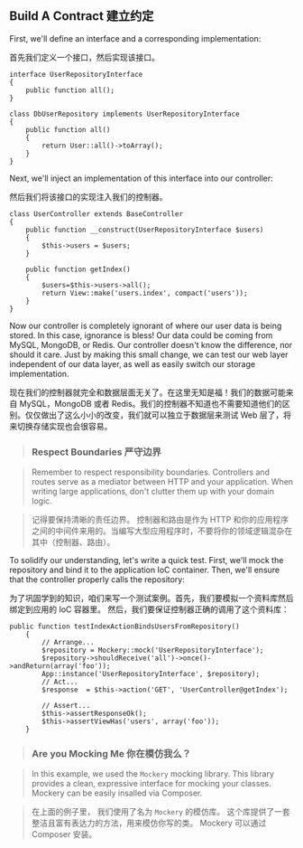 ## Build A Contract 建立约定

First, we'll define an interface and a corresponding implementation:

首先我们定义一个接口，然后实现该接口。

```
interface UserRepositoryInterface
{
    public function all();
}

class DbUserRepository implements UserRepositoryInterface
{
    public function all()
    {
        return User::all()->toArray();
    }
}
```

Next, we'll inject an implementation of this interface into our controller:

然后我们将该接口的实现注入我们的控制器。

```
class UserController extends BaseController
{
    public function __construct(UserRepositoryInterface $users)
    {
        $this->users = $users;
    }

    public function getIndex()
    {
        $users=$this->users->all();
        return View::make('users.index', compact('users'));
    }
}
```


Now our controller is completely ignorant of where our user data is being stored. In this case, ignorance is bless! Our data could be coming from MySQL, MongoDB, or Redis. Our controller doesn't know the difference, nor should it care. Just by making this small change, we can test our web layer independent of our data layer, as well as easily switch our storage implementation.

现在我们的控制器就完全和数据层面无关了。在这里无知是福！我们的数据可能来自 MySQL，MongoDB 或者 Redis。我们的控制器不知道也不需要知道他们的区别。仅仅做出了这么小小的改变，我们就可以独立于数据层来测试 Web 层了，将来切换存储实现也会很容易。

> ### Respect Boundaries 严守边界

> Remember to respect responsibility boundaries. Controllers and routes serve as a mediator between HTTP and your application. When writing large applications, don't clutter them up with your domain logic.

> 记得要保持清晰的责任边界。 控制器和路由是作为 HTTP 和你的应用程序之间的中间件来用的。当编写大型应用程序时，不要将你的领域逻辑混杂在其中（控制器、路由）。


To solidify our understanding, let's write a quick test. First, we'll mock the repository and bind it to the application IoC container. Then, we'll ensure that the controller properly calls the repository:

为了巩固学到的知识，咱们来写一个测试案例。首先，我们要模拟一个资料库然后绑定到应用的 IoC 容器里。 然后，我们要保证控制器正确的调用了这个资料库：

```
public function testIndexActionBindsUsersFromRepository()
    {    
        // Arrange...
        $repository = Mockery::mock('UserRepositoryInterface');
        $repository->shouldReceive('all')->once()->andReturn(array('foo'));
        App::instance('UserRepositoryInterface', $repository);
        // Act...
        $response  = $this->action('GET', 'UserController@getIndex');

        // Assert...
        $this->assertResponseOk();
        $this->assertViewHas('users', array('foo'));
    }
```

> ### Are you Mocking Me 你在模仿我么？

> In this example, we used the `Mockery` mocking library. This library provides a clean, expressive interface for mocking your classes. Mockery can be easily insalled via Composer.

> 在上面的例子里， 我们使用了名为 `Mockery` 的模仿库。 这个库提供了一套整洁且富有表达力的方法，用来模仿你写的类。 Mockery 可以通过 Composer 安装。
